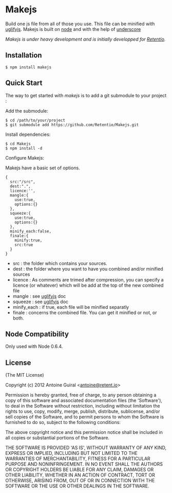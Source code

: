 
# Makejs
      
  Build one js file from all of those you use.
  This file can be minified with [uglifyjs](https://github.com/mishoo/UglifyJS). 
  Makejs is built on [node](http://nodejs.org) and with the help of [underscore](https://github.com/documentcloud/underscore.git)
  
  _Makejs is under heavy development and is initially developped for [Retentio](http://retent.io)._


## Installation

    $ npm install makejs


## Quick Start

 The way to get started with *makejs* is to add a git submodule to your project :

 Add the submodule:

    $ cd /path/to/your/project
    $ git submodule add https://github.com/Retentio/Makejs.git

 Install dependencies:

    $ cd Makejs
    $ npm install -d

 Configure Makejs:

  Makejs have a basic set of options.

    { 
      src:"/src", 
      dest:".",
      licence:'',
      mangle:{
        use:true,
        options:{}
      },
      squeeze:{
        use:true,
        options:{}
      },
      minify_each:false,
      finale:{
        minify:true,
        src:true
      }
    }

  
  * src : the folder which contains your sources.
  * dest : the folder where you want to have you combined and/or minified sources
  * licence : As comments are trimed after compression, you can specify a licence (or whatever) which will be add at the top of the new combined file
  * mangle : see [uglifyjs](https://github.com/mishoo/UglifyJS) doc
  * squeeze : see [uglifyjs](https://github.com/mishoo/UglifyJS) doc
  * minify_each : if true, each file will be minified separatly
  * finale : concerns the combined file. You can get it minified or not, or both.

## Node Compatibility

Only used with Node 0.6.4.

## License 

(The MIT License)

Copyright (c) 2012 Antoine Guiral &lt;antoine@retent.io&gt;

Permission is hereby granted, free of charge, to any person obtaining
a copy of this software and associated documentation files (the
'Software'), to deal in the Software without restriction, including
without limitation the rights to use, copy, modify, merge, publish,
distribute, sublicense, and/or sell copies of the Software, and to
permit persons to whom the Software is furnished to do so, subject to
the following conditions:

The above copyright notice and this permission notice shall be
included in all copies or substantial portions of the Software.

THE SOFTWARE IS PROVIDED 'AS IS', WITHOUT WARRANTY OF ANY KIND,
EXPRESS OR IMPLIED, INCLUDING BUT NOT LIMITED TO THE WARRANTIES OF
MERCHANTABILITY, FITNESS FOR A PARTICULAR PURPOSE AND NONINFRINGEMENT.
IN NO EVENT SHALL THE AUTHORS OR COPYRIGHT HOLDERS BE LIABLE FOR ANY
CLAIM, DAMAGES OR OTHER LIABILITY, WHETHER IN AN ACTION OF CONTRACT,
TORT OR OTHERWISE, ARISING FROM, OUT OF OR IN CONNECTION WITH THE
SOFTWARE OR THE USE OR OTHER DEALINGS IN THE SOFTWARE.